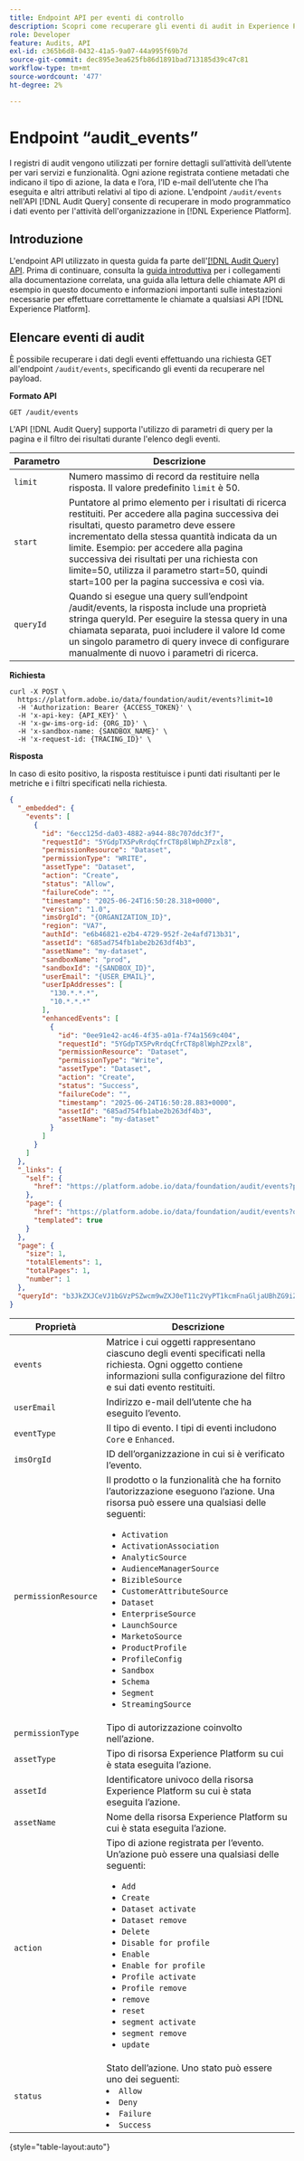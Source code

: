 ```yaml
---
title: Endpoint API per eventi di controllo
description: Scopri come recuperare gli eventi di audit in Experience Platform utilizzando l’API Query di audit.
role: Developer
feature: Audits, API
exl-id: c365b6d8-0432-41a5-9a07-44a995f69b7d
source-git-commit: dec895e3ea625fb86d1891bad713185d39c47c81
workflow-type: tm+mt
source-wordcount: '477'
ht-degree: 2%

---
```


# Endpoint “audit_events”

I registri di audit vengono utilizzati per fornire dettagli sull’attività dell’utente per vari servizi e funzionalità. Ogni azione registrata contiene metadati che indicano il tipo di azione, la data e l’ora, l’ID e-mail dell’utente che l’ha eseguita e altri attributi relativi al tipo di azione. L&#39;endpoint `/audit/events` nell&#39;API [!DNL Audit Query] consente di recuperare in modo programmatico i dati evento per l&#39;attività dell&#39;organizzazione in [!DNL Experience Platform].

## Introduzione

L&#39;endpoint API utilizzato in questa guida fa parte dell&#39;[[!DNL Audit Query] API](https://developer.adobe.com/experience-platform-apis/references/audit-query/). Prima di continuare, consulta la [guida introduttiva](./getting-started.md) per i collegamenti alla documentazione correlata, una guida alla lettura delle chiamate API di esempio in questo documento e informazioni importanti sulle intestazioni necessarie per effettuare correttamente le chiamate a qualsiasi API [!DNL Experience Platform].

## Elencare eventi di audit

È possibile recuperare i dati degli eventi effettuando una richiesta GET all&#39;endpoint `/audit/events`, specificando gli eventi da recuperare nel payload.

**Formato API**

```http
GET /audit/events
```

L&#39;API [!DNL Audit Query] supporta l&#39;utilizzo di parametri di query per la pagina e il filtro dei risultati durante l&#39;elenco degli eventi.

| Parametro | Descrizione |
| --- | --- |
| `limit` | Numero massimo di record da restituire nella risposta. Il valore predefinito `limit` è 50. |
| `start` | Puntatore al primo elemento per i risultati di ricerca restituiti. Per accedere alla pagina successiva dei risultati, questo parametro deve essere incrementato della stessa quantità indicata da un limite. Esempio: per accedere alla pagina successiva dei risultati per una richiesta con limite=50, utilizza il parametro start=50, quindi start=100 per la pagina successiva e così via. |
| `queryId` | Quando si esegue una query sull’endpoint /audit/events, la risposta include una proprietà stringa queryId. Per eseguire la stessa query in una chiamata separata, puoi includere il valore Id come un singolo parametro di query invece di configurare manualmente di nuovo i parametri di ricerca. |

**Richiesta**

```shell
curl -X POST \
  https://platform.adobe.io/data/foundation/audit/events?limit=10
  -H 'Authorization: Bearer {ACCESS_TOKEN}' \
  -H 'x-api-key: {API_KEY}' \
  -H 'x-gw-ims-org-id: {ORG_ID}' \
  -H 'x-sandbox-name: {SANDBOX_NAME}' \
  -H 'x-request-id: {TRACING_ID}' \
```

**Risposta**

In caso di esito positivo, la risposta restituisce i punti dati risultanti per le metriche e i filtri specificati nella richiesta.

```json
{
  "_embedded": {
    "events": [
      {
        "id": "6ecc125d-da03-4882-a944-88c707ddc3f7",
        "requestId": "5YGdpTX5PvRrdqCfrCT8p8lWphZPzxl8",
        "permissionResource": "Dataset",
        "permissionType": "WRITE",
        "assetType": "Dataset",
        "action": "Create",
        "status": "Allow",
        "failureCode": "",
        "timestamp": "2025-06-24T16:50:28.318+0000",
        "version": "1.0",
        "imsOrgId": "{ORGANIZATION_ID}",
        "region": "VA7",
        "authId": "e6b46821-e2b4-4729-952f-2e4afd713b31",
        "assetId": "685ad754fb1abe2b263df4b3",
        "assetName": "my-dataset",
        "sandboxName": "prod",
        "sandboxId": "{SANDBOX_ID}",
        "userEmail": "{USER_EMAIL}",
        "userIpAddresses": [
          "130.*.*.*",
          "10.*.*.*"
        ],
        "enhancedEvents": [
          {
            "id": "0ee91e42-ac46-4f35-a01a-f74a1569c404",
            "requestId": "5YGdpTX5PvRrdqCfrCT8p8lWphZPzxl8",
            "permissionResource": "Dataset",
            "permissionType": "Write",
            "assetType": "Dataset",
            "action": "Create",
            "status": "Success",
            "failureCode": "",
            "timestamp": "2025-06-24T16:50:28.883+0000",
            "assetId": "685ad754fb1abe2b263df4b3",
            "assetName": "my-dataset"
          }
        ]
      }
    ]
  },
  "_links": {
    "self": {
      "href": "https://platform.adobe.io/data/foundation/audit/events?property=user%253D%253Ddraghici%2540adobe.com"
    },
    "page": {
      "href": "https://platform.adobe.io/data/foundation/audit/events?queryId=b3JkZXJCeVJ1bGVzPSZwcm9wZXJ0eT11c2VyPT1kcmFnaGljaUBhZG9iZS5jb20mdGltZXN0YW1wSW5kZXg9MTc1MDc4MzgyODMxOCZ0b3RhbEVsZW1lbnRzPTE3&limit=50{&start}",
      "templated": true
    }
  },
  "page": {
    "size": 1,
    "totalElements": 1,
    "totalPages": 1,
    "number": 1
  },
  "queryId": "b3JkZXJCeVJ1bGVzPSZwcm9wZXJ0eT11c2VyPT1kcmFnaGljaUBhZG9iZS5jb20mdGltZXN0YW1wSW5kZXg9MTc1MDc4MzgyODMxOCZ0b3RhbEVsZW1lbnRzPTE3"
}
```

| Proprietà | Descrizione |
| --- | --- |
| `events` | Matrice i cui oggetti rappresentano ciascuno degli eventi specificati nella richiesta. Ogni oggetto contiene informazioni sulla configurazione del filtro e sui dati evento restituiti. |
| `userEmail` | Indirizzo e-mail dell’utente che ha eseguito l’evento. |
| `eventType` | Il tipo di evento. I tipi di eventi includono `Core` e `Enhanced`. |
| `imsOrgId` | ID dell’organizzazione in cui si è verificato l’evento. |
| `permissionResource` | Il prodotto o la funzionalità che ha fornito l’autorizzazione eseguono l’azione. Una risorsa può essere una qualsiasi delle seguenti: <ul><li>`Activation` </li><li>`ActivationAssociation` </li><li>`AnalyticSource` </li><li>`AudienceManagerSource` </li><li>`BizibleSource` </li><li>`CustomerAttributeSource` </li><li>`Dataset` </li><li>`EnterpriseSource` </li><li>`LaunchSource` </li><li>`MarketoSource` </li><li>`ProductProfile` </li><li>`ProfileConfig` </li><li>`Sandbox` </li><li>`Schema` </li><li>`Segment` </li><li>`StreamingSource` </li></ul> |
| `permissionType` | Tipo di autorizzazione coinvolto nell’azione. |
| `assetType` | Tipo di risorsa Experience Platform su cui è stata eseguita l’azione. |
| `assetId` | Identificatore univoco della risorsa Experience Platform su cui è stata eseguita l’azione. |
| `assetName` | Nome della risorsa Experience Platform su cui è stata eseguita l’azione. |
| `action` | Tipo di azione registrata per l’evento. Un’azione può essere una qualsiasi delle seguenti: <ul><li>`Add` </li><li>`Create` </li><li>`Dataset activate` </li><li>`Dataset remove` </li><li>`Delete` </li><li>`Disable for profile` </li><li>`Enable` </li><li>`Enable for profile` </li><li>`Profile activate` </li><li>`Profile remove` </li><li>`remove` </li><li>`reset` </li><li>`segment activate` </li><li>`segment remove` </li><li>`update` </li></ul> |
| `status` | Stato dell’azione. Uno stato può essere uno dei seguenti: </li><li>`Allow` </li><li>`Deny` </li><li>`Failure` </li><li>`Success` </li></ul> |

{style="table-layout:auto"}
